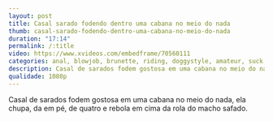 ```yaml
---
layout: post
title: Casal sarado fodendo dentro uma cabana no meio do nada
thumb: casal-sarado-fodendo-dentro-uma-cabana-no-meio-do-nada
duration: "17:14"
permalink: /:title
video: https://www.xvideos.com/embedframe/70560111
categories: anal, blowjob, brunette, riding, doggystyle, amateur, suck, deepthroat, POV, cowgirl, big-ass, big-tits, facefuck, big-boobs, cum-in-mouth, ass-fuck, cum-inside, first-anal, hard-rough-sex
description: Casal de sarados fodem gostosa em uma cabana no meio do nada, ela chupa, da em pé, de quatro e rebola em cima da rola do macho safado.
qualidade: 1080p
---
```

Casal de sarados fodem gostosa em uma cabana no meio do nada, ela chupa, da em pé, de quatro e rebola em cima da rola do macho safado.